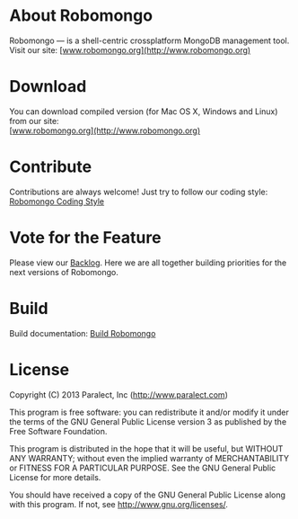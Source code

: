 About Robomongo
===============

Robomongo &mdash; is a shell-centric crossplatform MongoDB management tool. <br />
Visit our site: [www.robomongo.org](http://www.robomongo.org)

Download
========

You can download compiled version (for Mac OS X, Windows and Linux) from our site:<br />
[www.robomongo.org](http://www.robomongo.org)

<!-- https://www.dropbox.com/sh/u0s0i8e4m0a8i9f/oxtqKHPUZ8 -->

Contribute
==========
Contributions are always welcome! Just try to follow our coding style: [Robomongo Coding Style](https://github.com/paralect/robomongo/wiki/Robomongo-Coding-Style)

Vote for the Feature
====================
Please view our [Backlog](http://robomongo.org/backlog). Here we are all together building priorities for the
next versions of Robomongo.

Build
=====

Build documentation: [Build Robomongo](https://github.com/paralect/robomongo/wiki/Build-Robomongo)

License
=======

Copyright (C) 2013 Paralect, Inc (http://www.paralect.com)

This program is free software: you can redistribute it and/or modify
it under the terms of the GNU General Public License version 3 as 
published by the Free Software Foundation.

This program is distributed in the hope that it will be useful,
but WITHOUT ANY WARRANTY; without even the implied warranty of
MERCHANTABILITY or FITNESS FOR A PARTICULAR PURPOSE.  See the
GNU General Public License for more details.

You should have received a copy of the GNU General Public License
along with this program. If not, see <http://www.gnu.org/licenses/>.

<!-- 

Outdated build documentation:<br />
[Building Robomongo and Dependencies (for Linux and Mac OS X)]
(https://github.com/paralect/robomongo/wiki/Building-Robomongo-and-Dependencies-(for-Linux-and-Mac-OS-X\))




You are lucky enough, if prebuild libraries (that are in `libs` folder) are 
already available and match your OS/Compiler. For most of you it's not &mdash; 
you need to build Robomongo dependencies, before building Robomongo itself.

Here is a detailed instructions on building Robomongo dependencies for Linux and/or Mac OS X:<br />
[Building Robomongo and Dependencies (for Linux and Mac OS X)]
(https://github.com/paralect/robomongo/wiki/Building-Robomongo-and-Dependencies-(for-Linux-and-Mac-OS-X\))



Windows
-------

The following steps assume that all dependencies already compiled.

Prerequisites:

* Qt should be compiled with VC2010. Tested with Qt 4.8
* Your PATH variable should have Qt bin folder
* Visual Studio 2010 should be installed and VC should be in this location: %ProgramFiles%\Microsoft Visual Studio 10.0\VC. Otherwise you need to modify VISUALC_PATH in build script.

Compiling:

    > cd build
    > build.bat

Executable will be placed to: target/debug/app/out



Linux and OS X
---------------

The following steps assume that all dependencies already compiled.

Prerequisites:

* Qt should be installed. Tested with Qt 4.8
* Your PATH variable should have Qt bin folder

Compiling:

    $ cd build
    $ chmod u+x build.sh
    $ ./build.sh

Executable will be placed to: target/debug/app/out

-->

